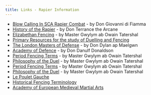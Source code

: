 ```yaml
---
title: Links - Rapier Information
---
```


* [Blow Calling In SCA Rapier Combat](https://www.geocities.com/Area51/8370/wounds.html) - by Don Giovanni di Fiamma
* [History of the Rapier](https://www.unm.edu/~shrike/rapier/histrap.html) - by Don Terrance the Arcane
* [Elizabethan Fencing](https://jan.ucc.nau.edu/~wew/fencing.html) - by Master Gwylym ab Owain Tatershal
* [Primary Resources for the study of Duelling and Fencing](https://www.transarc.com/afs/transarc.com/public/groff/html/sca/fencing/online.html)
* [The London Masters of Defense](https://www.iceweasel.org/lmod.html) - by Don Dylan ap Maelgwn
* [Academy of Defence](https://www.musketeer.org) - by Don Danulf Donaldson
* [Period Fencing Terms](https://jan.ucc.nau.edu/~wew/fencing/terms.html) - by Master Gwylym ab Owain Tatershal
* [Philosophy of the Duel](https://jan.ucc.nau.edu/~wew/fencing/philosophy.html) - by Master Gwylym ab Owain Tatershal
* [Period Fencing Terms](https://jan.ucc.nau.edu/~wew/fencing/terms.html) - by Master Gwylym ab Owain Tatershal
* [Philosophy of the Duel](https://jan.ucc.nau.edu/~wew/fencing/philosophy.html) - by Master Gwylym ab Owain Tatershal
* [Le Poulet Gauche](https://www.lepg.org)
* [Historical Fencing Terminology](https://www.thearma.org/terms.htm)
* [Academy of European Medieval Martial Arts](https://www.aemma.org/)
